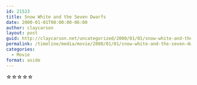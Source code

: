 ```yaml
---
id: 21523
title: Snow White and the Seven Dwarfs
date: 2000-01-01T00:00:00-06:00
author: claycarson
layout: post
guid: http://claycarson.net/uncategorized/2000/01/01/snow-white-and-the-seven-dwarfs/
permalink: /timeline/media/movie/2000/01/01/snow-white-and-the-seven-dwarfs/
categories:
  - Movie
format: aside
---
```

<div class="media-details"></div>

<div class="media-creator"></div>

<div class="media-rating">☆☆☆☆☆</div>